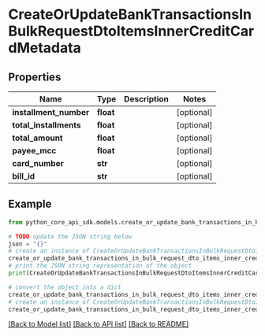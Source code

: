 # CreateOrUpdateBankTransactionsInBulkRequestDtoItemsInnerCreditCardMetadata


## Properties

Name | Type | Description | Notes
------------ | ------------- | ------------- | -------------
**installment_number** | **float** |  | [optional] 
**total_installments** | **float** |  | [optional] 
**total_amount** | **float** |  | [optional] 
**payee_mcc** | **float** |  | [optional] 
**card_number** | **str** |  | [optional] 
**bill_id** | **str** |  | [optional] 

## Example

```python
from python_core_api_sdk.models.create_or_update_bank_transactions_in_bulk_request_dto_items_inner_credit_card_metadata import CreateOrUpdateBankTransactionsInBulkRequestDtoItemsInnerCreditCardMetadata

# TODO update the JSON string below
json = "{}"
# create an instance of CreateOrUpdateBankTransactionsInBulkRequestDtoItemsInnerCreditCardMetadata from a JSON string
create_or_update_bank_transactions_in_bulk_request_dto_items_inner_credit_card_metadata_instance = CreateOrUpdateBankTransactionsInBulkRequestDtoItemsInnerCreditCardMetadata.from_json(json)
# print the JSON string representation of the object
print(CreateOrUpdateBankTransactionsInBulkRequestDtoItemsInnerCreditCardMetadata.to_json())

# convert the object into a dict
create_or_update_bank_transactions_in_bulk_request_dto_items_inner_credit_card_metadata_dict = create_or_update_bank_transactions_in_bulk_request_dto_items_inner_credit_card_metadata_instance.to_dict()
# create an instance of CreateOrUpdateBankTransactionsInBulkRequestDtoItemsInnerCreditCardMetadata from a dict
create_or_update_bank_transactions_in_bulk_request_dto_items_inner_credit_card_metadata_from_dict = CreateOrUpdateBankTransactionsInBulkRequestDtoItemsInnerCreditCardMetadata.from_dict(create_or_update_bank_transactions_in_bulk_request_dto_items_inner_credit_card_metadata_dict)
```
[[Back to Model list]](../README.md#documentation-for-models) [[Back to API list]](../README.md#documentation-for-api-endpoints) [[Back to README]](../README.md)


